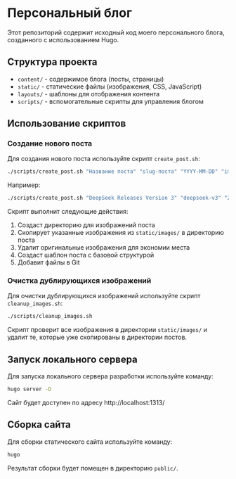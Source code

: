 # Персональный блог

Этот репозиторий содержит исходный код моего персонального блога, созданного с использованием Hugo.

## Структура проекта

- `content/` - содержимое блога (посты, страницы)
- `static/` - статические файлы (изображения, CSS, JavaScript)
- `layouts/` - шаблоны для отображения контента
- `scripts/` - вспомогательные скрипты для управления блогом

## Использование скриптов

### Создание нового поста

Для создания нового поста используйте скрипт `create_post.sh`:

```bash
./scripts/create_post.sh "Название поста" "slug-поста" "YYYY-MM-DD" "image1.jpg,image2.jpg,..."
```

Например:

```bash
./scripts/create_post.sh "DeepSeek Releases Version 3" "deepseek-v3" "2024-12-30" "image1.jpg,image2.jpg"
```

Скрипт выполнит следующие действия:
1. Создаст директорию для изображений поста
2. Скопирует указанные изображения из `static/images/` в директорию поста
3. Удалит оригинальные изображения для экономии места
4. Создаст шаблон поста с базовой структурой
5. Добавит файлы в Git

### Очистка дублирующихся изображений

Для очистки дублирующихся изображений используйте скрипт `cleanup_images.sh`:

```bash
./scripts/cleanup_images.sh
```

Скрипт проверит все изображения в директории `static/images/` и удалит те, которые уже скопированы в директории постов.

## Запуск локального сервера

Для запуска локального сервера разработки используйте команду:

```bash
hugo server -D
```

Сайт будет доступен по адресу http://localhost:1313/

## Сборка сайта

Для сборки статического сайта используйте команду:

```bash
hugo
```

Результат сборки будет помещен в директорию `public/`.


